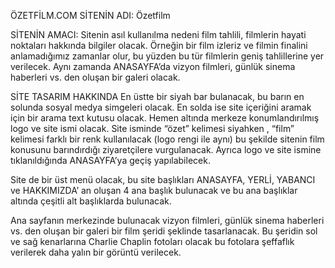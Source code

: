 ÖZETFİLM.COM
SİTENİN ADI: Özetfilm

SİTENİN AMACI: Sitenin asıl kullanılma nedeni film tahlili, filmlerin hayati noktaları hakkında bilgiler olacak. Örneğin bir film izleriz ve filmin finalini anlamadığımız zamanlar olur, bu yüzden bu tür filmlerin geniş tahlillerine yer verilecek. Aynı zamanda ANASAYFA’da vizyon filmleri, günlük sinema haberleri vs. den oluşan bir galeri olacak. 

SİTE TASARIM HAKKINDA
En üstte bir siyah bar bulanacak, bu barın en solunda sosyal medya simgeleri olacak. En solda ise site içeriğini aramak için bir arama text kutusu olacak. Hemen altında merkeze konumlandırılmış logo ve site ismi olacak.  Site isminde “özet” kelimesi siyahken , “film” kelimesi farklı bir renk kullanılacak (logo rengi ile aynı) bu şekilde sitenin film konusunu barındırdığı ziyaretçilere vurgulanacak.  Ayrıca logo ve site ismine tıklanıldığında ANASAYFA’ya geçiş yapılabilecek. 

Site de bir üst menü olacak, bu site başlıkları ANASAYFA, YERLİ, YABANCI ve HAKKIMIZDA’ an oluşan 4 ana başlık bulunacak ve bu ana başlıklar altında çeşitli alt başlıklarda bulunacak. 

Ana sayfanın merkezinde bulunacak vizyon filmleri, günlük sinema haberleri vs. den oluşan bir galeri bir film şeridi şeklinde tasarlanacak.  Bu şeridin sol ve sağ kenarlarına Charlie Chaplin fotoları olacak bu fotolara şeffaflık verilerek daha yalın bir görüntü verilecek. 
